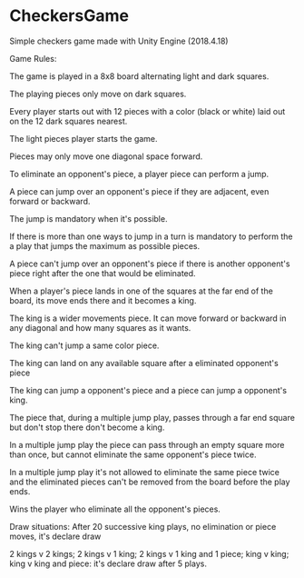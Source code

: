 # CheckersGame
Simple checkers game made with Unity Engine (2018.4.18)

Game Rules:

The game is played in a 8x8 board alternating light and dark squares.

The playing pieces only move on dark squares.

Every player starts out with 12 pieces with a color (black or white) laid out on the 12 dark squares nearest.

The light pieces player starts the game.

Pieces may only move one diagonal space forward.

To eliminate an opponent's piece, a player piece can perform a jump.

A piece can jump over an opponent's piece if they are adjacent, even forward or backward.

The jump is mandatory when it's possible.

If there is more than one ways to jump in a turn is mandatory to perform the a play that jumps the maximum as possible pieces.

A piece can't jump over an opponent's piece if there is another opponent's piece right after the one that would be eliminated.

When a player's piece lands in one of the squares at the far end of the board, its move ends there and it becomes a king.

The king is a wider movements piece. It can move forward or backward in any diagonal and how many squares as it wants. 

The king can't jump a same color piece.

The king can land on any available square after a eliminated opponent's piece

The king can jump a opponent's piece and a piece can jump a opponent's king.

The piece that, during a multiple jump play, passes through a far end square but don't stop there don't become a king.

In a multiple jump play the piece can pass through an empty square more than once, but cannot eliminate the same opponent's piece twice.

In a multiple jump play it's not allowed to eliminate the same piece twice and the eliminated pieces can't be removed from the board before the play ends.

Wins the player who eliminate all the opponent's pieces.

Draw situations:
After 20 successive king plays, no elimination or piece moves, it's declare draw

2 kings v 2 kings; 2 kings v 1 king; 2 kings v 1 king and 1 piece; king v king; king v king and piece: it's declare draw after 5 plays.